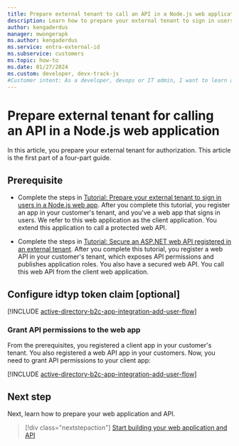 ```yaml
---
title: Prepare external tenant to call an API in a Node.js web application
description: Learn how to prepare your external tenant to sign in users and call an API in your Node.js web application. 
author: kengaderdus
manager: mwongerapk
ms.author: kengaderdus
ms.service: entra-external-id 
ms.subservice: customers
ms.topic: how-to
ms.date: 01/27/2024
ms.custom: developer, devx-track-js
#Customer intent: As a developer, devops or IT admin, I want to learn about how to configure my external tenant so that I can call a web API that is protected by Microsoft Entra External ID. 
---
```


# Prepare external tenant for calling an API in a Node.js web application

In this article, you prepare your external tenant for authorization. This article is the first part of a four-part guide.

## Prerequisite

- Complete the steps in [Tutorial: Prepare your external tenant to sign in users in a Node.js web app](tutorial-web-app-node-sign-in-prepare-tenant.md). After you complete this tutorial, you register an app in your customer's tenant, and you've a web app that signs in users. We refer to this web application as the client application. You extend this application to call a protected web API.

- Complete the steps in [Tutorial: Secure an ASP.NET web API registered in an external tenant](tutorial-protect-web-api-dotnet-core-build-app.md). After you complete this tutorial, you register a web API in your customer's tenant, which exposes API permissions and publishes application roles. You also have a secured web API. You call this web API from the client web application.

## Configure idtyp token claim [optional]

[!INCLUDE [active-directory-b2c-app-integration-add-user-flow](./includes/register-app/add-optional-claims-access.md)]

### Grant API permissions to the web app

From the prerequisites, you registered a client app in your customer's tenant. You also registered a web API app in your customers. Now, you need to grant API permissions to your client app:

[!INCLUDE [active-directory-b2c-app-integration-add-user-flow](./includes/register-app/grant-api-permission-call-api-common.md)]

## Next step

Next, learn how to prepare your web application and API.

> [!div class="nextstepaction"]
> [Start building your web application and API](how-to-web-app-node-sign-in-call-api-prepare-app.md)